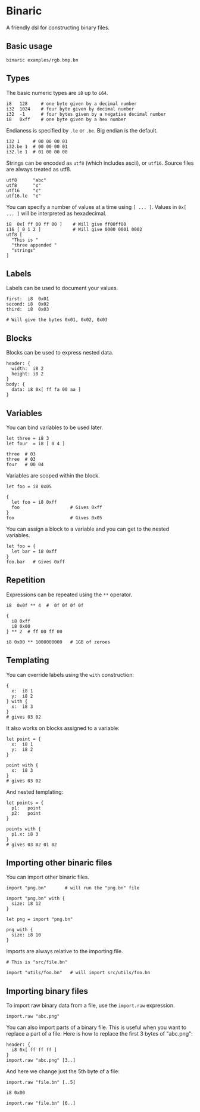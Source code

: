 # Binaric

A friendly dsl for constructing binary files.

## Basic usage

```
binaric examples/rgb.bmp.bn
```

## Types

The basic numeric types are `i8` up to `i64`.

```
i8   128     # one byte given by a decimal number
i32  1024    # four byte given by decimal number
i32  -1      # four bytes given by a negative decimal number
i8   0xff    # one byte given by a hex number
```

Endianess is specified by `.le` or `.be`. Big endian is the default.

```
i32 1     # 00 00 00 01
i32.be 1  # 00 00 00 01
i32.le 1  # 01 00 00 00
```

Strings can be encoded as `utf8` (which includes ascii), or `utf16`. Source files are always treated as utf8.

```
utf8      "abc"
utf8      "¢"
utf16     "¢"
utf16.le  "¢"
```

You can specify a number of values at a time using `[ ... ]`. Values in `0x[ ... ]` will be interpreted as hexadecimal.

```
i8  0x[ ff 00 ff 00 ]    # Will give ff00ff00
i16 [ 0 1 2 ]            # Will give 0000 0001 0002
utf8 [
  "This is "
  "three appended "
  "strings"
]
```

## Labels

Labels can be used to document your values.

```
first:  i8  0x01
second: i8  0x02
third:  i8  0x03

# Will give the bytes 0x01, 0x02, 0x03
```

## Blocks

Blocks can be used to express nested data.

```
header: {
  width:  i8 2
  height: i8 2
}
body: {
  data: i8 0x[ ff fa 00 aa ]
}
```

## Variables

You can bind variables to be used later.

```
let three = i8 3
let four  = i8 [ 0 4 ]

three  # 03
three  # 03
four   # 00 04
```

Variables are scoped within the block.

```
let foo = i8 0x05

{
  let foo = i8 0xff
  foo                   # Gives 0xff
}
foo                     # Gives 0x05
```

You can assign a block to a variable and you can get to the nested variables.

```
let foo = {
  let bar = i8 0xff
}
foo.bar   # Gives 0xff
```

## Repetition

Expressions can be repeated using the `**` operator.

```
i8  0x0f ** 4  #  0f 0f 0f 0f

{
  i8 0xff
  i8 0x00
} ** 2  # ff 00 ff 00

i8 0x00 ** 1000000000   # 1GB of zeroes
```

## Templating

You can override labels using the `with` construction:

```
{
  x:  i8 1
  y:  i8 2
} with {
  x:  i8 3
}
# gives 03 02
```

It also works on blocks assigned to a variable:

```
let point = {
  x:  i8 1
  y:  i8 2
}

point with {
  x:  i8 3
}
# gives 03 02
```

And nested templating:

```
let points = {
  p1:   point
  p2:   point
}

points with {
  p1.x: i8 3
}
# gives 03 02 01 02
```

## Importing other binaric files

You can import other binaric files.

```
import "png.bn"       # will run the "png.bn" file

import "png.bn" with {
  size: i8 12
}

let png = import "png.bn"

png with {
  size: i8 10
}

```

Imports are always relative to the importing file.

```
# This is "src/file.bn"

import "utils/foo.bn"   # will import src/utils/foo.bn
```

## Importing binary files

To import raw binary data from a file, use the `import.raw` expression.

```
import.raw "abc.png"
```

You can also import parts of a binary file. This is useful when you want to replace a part of a file. Here is how to replace the first 3 bytes of "abc.png":

```
header: {
  i8 0x[ ff ff ff ]
}
import.raw "abc.png" [3..]
```

And here we change just the 5th byte of a file:

```
import.raw "file.bn" [..5]

i8 0x00

import.raw "file.bn" [6..]
```

